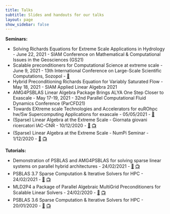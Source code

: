 ```yaml
---
title: Talks
subtitle: Slides and handouts for our talks
layout: page
show_sidebar: false
---
```


**Seminars:**
- Solving Richards Equations for Extreme Scale Applications in Hydrology - June 22, 2021 - SIAM Conference on Mathematical & Computational Issues in the Geosciences (GS21)
- Scalable preconditioners for Computational Science
at extreme scale - June 9, 2021 - 13th International Conference on Large-Scale Scientific Computations, Sozopol - [📄](https://psctoolkit.github.io/talks/EoCoEII-LSSC2021.pdf)
- Hybrid Preconditioning Richards Equation for Variably Saturated Flow - May 18, 2021 - SIAM Applied Linear Algebra 2021
- AMG4PSBLAS Linear Algebra Package Brings ALYA One Step Closer to Exascale -
May 17-19, 2021 - 32nd Parallel Computational Fluid Dynamics Conference (ParCFD21)
- Towards EXtreme scale Technologies and Accelerators for euROhpc
hw/Sw Supercomputing Applications for exascale - 05/05/2021 - [📄](https://psctoolkit.github.io/talks/TEXTAROSSACNR_Presentation.pdf)
- (Sparse) Linear Algebra at the Extreme Scale - Giornata giovani ricercatori IAC-CNR  - 10/12/2020 - [📄](https://psctoolkit.github.io/talks/linearalgebraattheextremescale-iaccnr.pdf) [📺](https://youtu.be/vLVpTfTM0fg?t=6567)
- (Sparse) Linear Algebra at the Extreme Scale - NumPi Seminar - 1/12/2020 - [📄](https://psctoolkit.github.io/talks/linearalgebraattheextremescale-pisa.pdf) [📺](https://hausdorff.dm.unipi.it/playback/presentation/2.0/playback.html?meetingId=17ca0638f7f10736d9763c7b4725704981e43265-1606834059719)

**Tutorials:**
- Demonstration of PSBLAS and AMG4PSBLAS for solving sparse linear systems on parallel hybrid architectures - 24/02/2021 - [📄](https://psctoolkit.github.io/talks/tutorialAMG4PSBLAS_eocoeexa2pro.pdf) [📺](https://www.youtube.com/watch?v=gTWYHzG606Q)
- PSBLAS 3.7 Sparse Computation & Iterative Solvers for HPC - 24/02/2021 - [📄](https://psctoolkit.github.io/talks/tutorialPSBLAS_eocoeexa2pro.pdf) [📺](https://www.youtube.com/watch?v=gTWYHzG606Q)
- MLD2P4 a Package of Parallel Algebraic MultiGrid Preconditioners for Scalable Linear Solvers - 24/02/2020 - [📄](https://psctoolkit.github.io/talks/tutorialMLD2P4_eocoe2020.pdf) [📺](https://youtu.be/Hp9LLeRuFm0)
- PSBLAS 3.6 Sparse Computation & Iterative Solvers for HPC - 20/01/2020 - [📄](https://psctoolkit.github.io/talks/tutorialPSBLAS_eocoe2020.pdf) [📺](https://youtu.be/4CHI76zFoPc)
